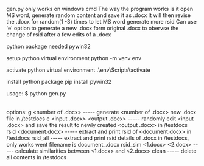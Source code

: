 gen.py only works on windows cmd
The way the program works is it open MS word, generate random content and save it as .docx
It will then revise the .docx for random(1 -3) times to let MS word generate more rsid
Can use 'e' option to generate a new .docx form original .docx to obervse the change of rsid after a few edits of a .docx

python package needed
    pywin32

setup python virtual environment
    python -m venv env

activate python virtual environment
    .\env\Scripts\activate

install python package
    pip install pywin32

usage: $ python gen.py <option>

options:
    g <number of .docx>                     -----   generate <number of .docx> new .docx file in /testdocs
    e <input .docx> <output .docx>          -----   randomly edit <input .docx> and save the result to newly created <output .docx> in /testdocs
    rsid <document.docx>                    -----   extract and print rsid of <document.docx> in /testdocs
    rsid_all                                -----   extract and print rsid details of  .docx in /testdocs, only works went filename is document_<int>.docx
    rsid_sim <1.docx> <2.docx>              -----   calculate similarities between <1.docx> and <2.docx>
    clean                                   -----   delete all contents in /testdocs

